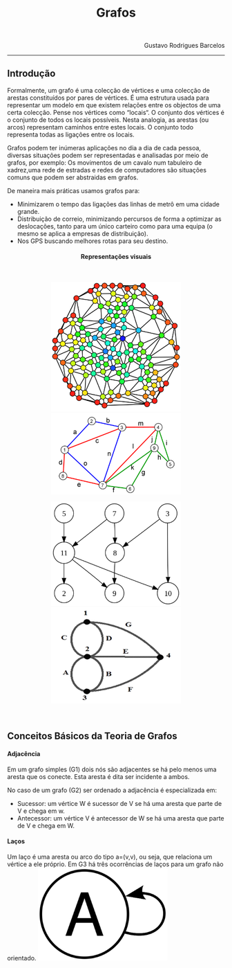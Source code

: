 <h1 align="center">Grafos</h1>
<br/>
<p align="right">Gustavo Rodrigues Barcelos</p>

---

<h2>Introdução</h2>

<p>Formalmente, um grafo é uma colecção de vértices e uma colecção de arestas
  constituídos por pares de vértices.
  É uma estrutura usada para representar um modelo em que
  existem relações entre os objectos de uma certa colecção. Pense nos vértices como “locais“. O conjunto dos vértices é o conjunto de todos
  os locais possíveis.
   Nesta analogia, as arestas (ou arcos) representam caminhos entre estes locais.
  O conjunto todo representa todas as ligações entre os locais.</p>
<p>Grafos podem ter inúmeras aplicações no dia a dia de cada pessoa, diversas situações
podem ser representadas e analisadas por meio de grafos, por exemplo:
Os movimentos de um cavalo num tabuleiro de xadrez,uma rede de estradas e redes de computadores
 são situações comuns que podem ser abstraidas em grafos.</p>
 <p>De maneira mais práticas usamos grafos para:</p>
 <ul>
   <li>Minimizarem o tempo das ligações das linhas de metrô em uma cidade grande.</li>
   <li>Distribuição de correio, minimizando percursos de forma a optimizar as deslocações, tanto para um único carteiro como para uma equipa (o mesmo se aplica a empresas de distribuição).</li>
   <li>Nos GPS buscando melhores rotas para seu destino.</li>
 </ul>

 <h4 align="center">Representações visuais</h4>
 <br />
 <p align="center">
   <img src="Imagens/Introducao/Grafo1.png" width="300"/>
   <img src="Imagens/Introducao/Grafo2.png" width="300"/>
 </p>
 <p align="center">
   <img src="Imagens/Introducao/Grafo3.png" width="300"/>
   <img src="Imagens/Introducao/Grafo4.png" width="300"/>
 </p>

<br/>
<h2>Conceitos Básicos da Teoria de Grafos</h2>

<h4>Adjacência</h4>
<p>Em um grafo simples (G1) dois nós são adjacentes se há pelo menos uma aresta
que os conecte. Esta aresta é dita ser incidente a ambos.

No caso de um grafo (G2) ser ordenado a adjacência é especializada em:</p>
<ul>
  <li>Sucessor: um vértice W é sucessor de V se há uma aresta que parte de V e chega em w.</li>
  <li>Antecessor: um vértice V é antecessor de W se há uma aresta que parte de V e chega em W.</li>
</ul>

<h4>Laços</h4>
Um laço é uma aresta ou arco do tipo a=(v,v), ou seja, que relaciona um vértice a ele próprio. Em G3 há três ocorrências de laços para um grafo não orientado.
    <img src=" Imagens/Conceitos/Laco.png" width="300">
